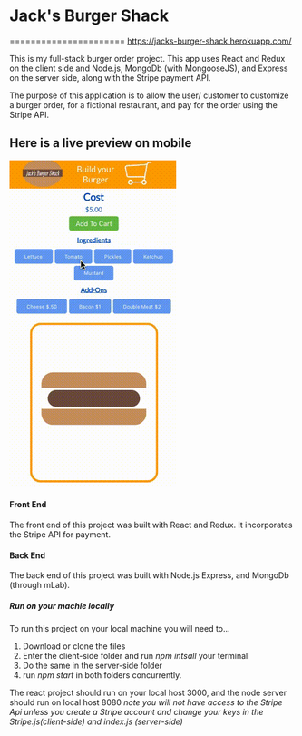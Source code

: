 # Jack's Burger Shack
======================
https://jacks-burger-shack.herokuapp.com/

This is my full-stack burger order project. This app uses React and Redux on the client side and Node.js, MongoDb (with MongooseJS), and Express on the server side, along with the Stripe payment API.

The purpose of this application is to allow the user/ customer to customize a burger order, for a fictional restaurant, and pay for the order using the Stripe API.

Here is a live preview on mobile
--------------------------------
![Preview-Gif](https://github.com/jcattanach/Jacks-Burger-Shack/blob/master/burger-shack-mobile%20(1).gif)


#### Front End
The front end of this project was built with React and Redux. It incorporates the Stripe API for payment.

#### Back End
The back end of this project was built with Node.js Express, and MongoDb (through mLab). 

##### Run on your machie locally
To run this project on your local machine you will need to...
1. Download or clone the files
2. Enter the client-side folder and run *npm intsall* your terminal
3. Do the same in the server-side folder
4. run *npm start* in both folders concurrently.

The react project should run on your local host 3000, and the node server should run on local host 8080
*note you will not have access to the Stripe Api unless you create a Stripe account and change your keys in the Stripe.js(client-side) and index.js (server-side)*
